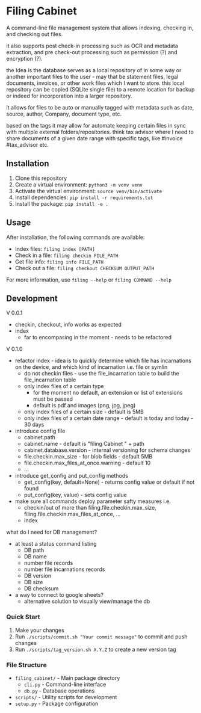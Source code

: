 # Filing Cabinet

A command-line file management system that allows indexing, checking in, and checking out files.

it also supports post check-in processing such as OCR and metadata extraction, and pre check-out processing such as permission (?) and encryption (?).

the Idea is the database serves as a local repository of in some way or another important files to the user - may that be statement files, legal documents, invoices, or other work files which I want to store. this local repository can be copied (SQLite single file) to a remote location for backup or indeed for incorporation into a larger repository.

it allows for files to be auto or manually tagged with metadata such as date, source, author, Company, document type, etc.

based on the tags it may allow for automate keeping certain files in sync with multiple external folders/repositories. think tax advisor where I need to share documents of a given date range with specific tags, like #invoice #tax_advisor etc. 



## Installation

1. Clone this repository
2. Create a virtual environment: `python3 -m venv venv`
3. Activate the virtual environment: `source venv/bin/activate`
4. Install dependencies: `pip install -r requirements.txt`
5. Install the package: `pip install -e .`

## Usage

After installation, the following commands are available:

- Index files: `filing index [PATH]`
- Check in a file: `filing checkin FILE_PATH`
- Get file info: `filing info FILE_PATH`
- Check out a file: `filing checkout CHECKSUM OUTPUT_PATH`

For more information, use `filing --help` or `filing COMMAND --help`

## Development
V 0.0.1
- checkin, checkout, info works as expected
- index
  - far to encompasing in the moment - needs to be refactored

V 0.1.0
- refactor index - idea is to quickly determine which file has incarnations on the device, and which kind of incarnation i.e. file or symlin
  - do not checkin files - use the file_incarnation table to build the file_incarnation table
  - only index files of a certain type 
    - for the moment no default, an extension or list of extensions must be passed
    - default is pdf and images (png, jpg, jpeg)
  - only index files of a certain size - default is 5MB
  - only index files of a certain date range - default is today and today - 30 days
- introduce config file
  - cabinet.path
  - cabinet.name - default is "filing Cabinet " + path 
  - cabinet.database.version - internal versioning for schema changes
  - file.checkin.max_size - for blob fields - default 5MB
  - file.checkin.max_files_at_once.warning - default 10
  - ...
- introduce get_config and put_config methods
  - get_config(key, default=None) - returns config value or default if not found
  - put_config(key, value) - sets config value
- make sure all commands deploy parameter safty measures i.e. 
    - checkin/out of more than filing.file.checkin.max_size, filing.file.checkin.max_files_at_once, ... 
    - index

what do I need for DB management? 
- at least a status command listing 
    - DB path
    - DB name
    - number file records
    - number file incarnations records
    - DB version
    - DB size
    - DB checksum
- a way to connect to google sheets? 
    - alternative solution to visually view/manage the db


### Quick Start

1. Make your changes
2. Run `./scripts/commit.sh "Your commit message"` to commit and push changes
3. Run `./scripts/tag_version.sh X.Y.Z` to create a new version tag

### File Structure

- `filing_cabinet/` - Main package directory
  - `cli.py` - Command-line interface
  - `db.py` - Database operations
- `scripts/` - Utility scripts for development
- `setup.py` - Package configuration